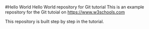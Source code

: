 #Hello World
Hello World repository for Git tutorial
This is an example repository for the Git tutoial on https://www.w3schools.com

This repository is built step by step in the tutorial.